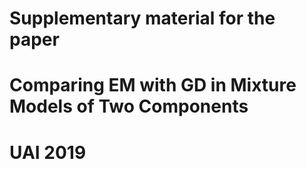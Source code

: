 # Supplementary material for the paper
# Comparing EM  with GD in Mixture Models of Two Components
# UAI 2019 
